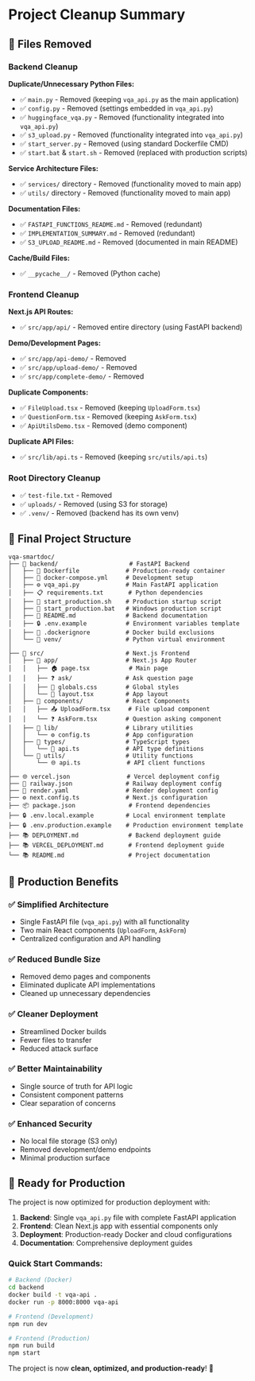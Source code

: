 # Project Cleanup Summary

## 🧹 Files Removed

### Backend Cleanup
**Duplicate/Unnecessary Python Files:**
- ✅ `main.py` - Removed (keeping `vqa_api.py` as the main application)
- ✅ `config.py` - Removed (settings embedded in `vqa_api.py`)
- ✅ `huggingface_vqa.py` - Removed (functionality integrated into `vqa_api.py`)
- ✅ `s3_upload.py` - Removed (functionality integrated into `vqa_api.py`)
- ✅ `start_server.py` - Removed (using standard Dockerfile CMD)
- ✅ `start.bat` & `start.sh` - Removed (replaced with production scripts)

**Service Architecture Files:**
- ✅ `services/` directory - Removed (functionality moved to main app)
- ✅ `utils/` directory - Removed (functionality moved to main app)

**Documentation Files:**
- ✅ `FASTAPI_FUNCTIONS_README.md` - Removed (redundant)
- ✅ `IMPLEMENTATION_SUMMARY.md` - Removed (redundant)
- ✅ `S3_UPLOAD_README.md` - Removed (documented in main README)

**Cache/Build Files:**
- ✅ `__pycache__/` - Removed (Python cache)

### Frontend Cleanup
**Next.js API Routes:**
- ✅ `src/app/api/` - Removed entire directory (using FastAPI backend)

**Demo/Development Pages:**
- ✅ `src/app/api-demo/` - Removed
- ✅ `src/app/upload-demo/` - Removed
- ✅ `src/app/complete-demo/` - Removed

**Duplicate Components:**
- ✅ `FileUpload.tsx` - Removed (keeping `UploadForm.tsx`)
- ✅ `QuestionForm.tsx` - Removed (keeping `AskForm.tsx`)
- ✅ `ApiUtilsDemo.tsx` - Removed (demo component)

**Duplicate API Files:**
- ✅ `src/lib/api.ts` - Removed (keeping `src/utils/api.ts`)

### Root Directory Cleanup
- ✅ `test-file.txt` - Removed
- ✅ `uploads/` - Removed (using S3 for storage)
- ✅ `.venv/` - Removed (backend has its own venv)

## 📂 Final Project Structure

```
vqa-smartdoc/
├── 📁 backend/                    # FastAPI Backend
│   ├── 🐳 Dockerfile             # Production-ready container
│   ├── 🔧 docker-compose.yml     # Development setup
│   ├── ⚙️ vqa_api.py             # Main FastAPI application
│   ├── 📋 requirements.txt       # Python dependencies
│   ├── 🚀 start_production.sh    # Production startup script
│   ├── 🚀 start_production.bat   # Windows production script
│   ├── 📝 README.md              # Backend documentation
│   ├── 🔒 .env.example           # Environment variables template
│   ├── 🚫 .dockerignore          # Docker build exclusions
│   └── 📁 venv/                  # Python virtual environment
│
├── 📁 src/                       # Next.js Frontend
│   ├── 📁 app/                   # Next.js App Router
│   │   ├── 🏠 page.tsx           # Main page
│   │   ├── ❓ ask/               # Ask question page
│   │   ├── 🎨 globals.css        # Global styles
│   │   └── 📄 layout.tsx         # App layout
│   ├── 📁 components/            # React Components
│   │   ├── 📤 UploadForm.tsx     # File upload component
│   │   └── ❓ AskForm.tsx        # Question asking component
│   ├── 📁 lib/                   # Library utilities
│   │   └── ⚙️ config.ts          # App configuration
│   ├── 📁 types/                 # TypeScript types
│   │   └── 🔧 api.ts             # API type definitions
│   └── 📁 utils/                 # Utility functions
│       └── 🌐 api.ts             # API client functions
│
├── 🌐 vercel.json                # Vercel deployment config
├── 🚂 railway.json               # Railway deployment config
├── 🎨 render.yaml                # Render deployment config
├── ⚙️ next.config.ts             # Next.js configuration
├── 📦 package.json               # Frontend dependencies
├── 🔒 .env.local.example         # Local environment template
├── 🔒 .env.production.example    # Production environment template
├── 📚 DEPLOYMENT.md              # Backend deployment guide
├── 📚 VERCEL_DEPLOYMENT.md       # Frontend deployment guide
└── 📚 README.md                  # Project documentation
```

## 🎯 Production Benefits

### ✅ **Simplified Architecture**
- Single FastAPI file (`vqa_api.py`) with all functionality
- Two main React components (`UploadForm`, `AskForm`)
- Centralized configuration and API handling

### ✅ **Reduced Bundle Size**
- Removed demo pages and components
- Eliminated duplicate API implementations
- Cleaned up unnecessary dependencies

### ✅ **Cleaner Deployment**
- Streamlined Docker builds
- Fewer files to transfer
- Reduced attack surface

### ✅ **Better Maintainability**
- Single source of truth for API logic
- Consistent component patterns
- Clear separation of concerns

### ✅ **Enhanced Security**
- No local file storage (S3 only)
- Removed development/demo endpoints
- Minimal production surface

## 🚀 Ready for Production

The project is now optimized for production deployment with:

1. **Backend**: Single `vqa_api.py` file with complete FastAPI application
2. **Frontend**: Clean Next.js app with essential components only
3. **Deployment**: Production-ready Docker and cloud configurations
4. **Documentation**: Comprehensive deployment guides

### Quick Start Commands:

```bash
# Backend (Docker)
cd backend
docker build -t vqa-api .
docker run -p 8000:8000 vqa-api

# Frontend (Development)
npm run dev

# Frontend (Production)
npm run build
npm start
```

The project is now **clean, optimized, and production-ready**! 🎉
